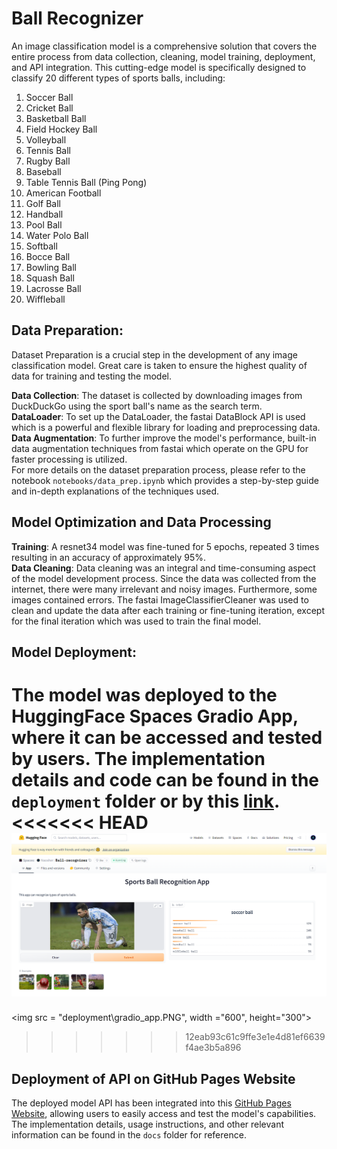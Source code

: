 # Ball Recognizer
An image classification model is a comprehensive solution that covers the entire process from data collection, cleaning, model training, deployment, and API integration. This cutting-edge model is specifically designed to classify 20 different types of sports balls, including: <br/>
1. Soccer Ball
2. Cricket Ball
3. Basketball Ball
4. Field Hockey Ball
5. Volleyball 
6. Tennis Ball
7. Rugby Ball
8. Baseball
9. Table Tennis Ball (Ping Pong)
10. American Football 
11. Golf Ball
12. Handball
13. Pool Ball
14. Water Polo Ball
15. Softball
16. Bocce Ball
17. Bowling Ball
18. Squash Ball
19. Lacrosse Ball
20. Wiffleball

## Data Preparation:
Dataset Preparation is a crucial step in the development of any image classification model. Great care is taken to ensure the highest quality of data for training and testing the model.<br/>

**Data Collection**: The dataset is collected by downloading images from DuckDuckGo using the sport ball's name as the search term.<br/>
**DataLoader**: To set up the DataLoader, the fastai DataBlock API is used which is a powerful and flexible library for loading and preprocessing data.<br/>
**Data Augmentation**: To further improve the model's performance, built-in data augmentation techniques from fastai which operate on the GPU for faster processing is utilized.<br/>
For more details on the dataset preparation process, please refer to the notebook `notebooks/data_prep.ipynb` which provides a step-by-step guide and in-depth explanations of the techniques used.<br/>

## Model Optimization and Data Processing
**Training**: A resnet34 model was fine-tuned for 5 epochs, repeated 3 times resulting in an accuracy of approximately 95%.<br/>
**Data Cleaning**: Data cleaning was an integral and time-consuming aspect of the model development process. Since the data was collected from the internet, there were many irrelevant and noisy images. Furthermore, some images contained errors. The fastai ImageClassifierCleaner was used to clean and update the data after each training or fine-tuning iteration, except for the final iteration which was used to train the final model.

## Model Deployment:
The model was deployed to the HuggingFace Spaces Gradio App, where it can be accessed and tested by users. The implementation details and code can be found in the `deployment` folder or by this [link](https://huggingface.co/spaces/Naosher/Ball-recognizer).<br/>
<<<<<<< HEAD
<img src = "deployment\gradio_app.png">
=======
<img src = "deployment\gradio_app.PNG", width ="600", height="300">
>>>>>>> 12eab93c61c9ffe3e1e4d81ef6639f4ae3b5a896

## Deployment of API on GitHub Pages Website
The deployed model API has been integrated into this [GitHub Pages Website](https://naosher98.github.io/Ball-Recognizer/), allowing users to easily access and test the model's capabilities. The implementation details, usage instructions, and other relevant information can be found in the `docs` folder for reference.
